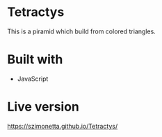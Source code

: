 # Tetractys
This is a piramid which build from colored triangles.

# Built with
- JavaScript

# Live version
https://szimonetta.github.io/Tetractys/
